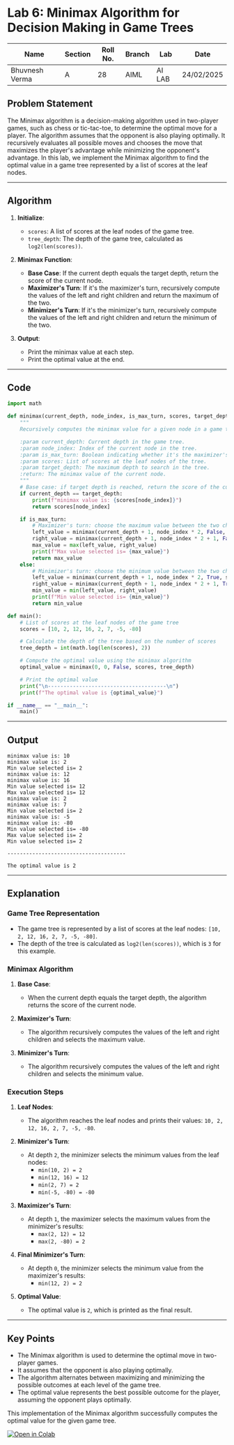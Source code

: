 # Lab 6: Minimax Algorithm for Decision Making in Game Trees

| **Name**       | **Section** | **Roll No.** | **Branch** | **Lab** | **Date**   |
| -------------- | ----------- | ------------ | ---------- | ------- | ---------- |
| Bhuvnesh Verma | A           | 28           | AIML       | AI LAB  | 24/02/2025 |

## Problem Statement

The Minimax algorithm is a decision-making algorithm used in two-player games, such as chess or tic-tac-toe, to determine the optimal move for a player. The algorithm assumes that the opponent is also playing optimally. It recursively evaluates all possible moves and chooses the move that maximizes the player's advantage while minimizing the opponent's advantage. In this lab, we implement the Minimax algorithm to find the optimal value in a game tree represented by a list of scores at the leaf nodes.

---

## Algorithm

1. **Initialize**:

   - `scores`: A list of scores at the leaf nodes of the game tree.
   - `tree_depth`: The depth of the game tree, calculated as `log2(len(scores))`.

2. **Minimax Function**:

   - **Base Case**: If the current depth equals the target depth, return the score of the current node.
   - **Maximizer's Turn**: If it's the maximizer's turn, recursively compute the values of the left and right children and return the maximum of the two.
   - **Minimizer's Turn**: If it's the minimizer's turn, recursively compute the values of the left and right children and return the minimum of the two.

3. **Output**:

   - Print the minimax value at each step.
   - Print the optimal value at the end.

---

## Code

```python
import math

def minimax(current_depth, node_index, is_max_turn, scores, target_depth):
    """
    Recursively computes the minimax value for a given node in a game tree.

    :param current_depth: Current depth in the game tree.
    :param node_index: Index of the current node in the tree.
    :param is_max_turn: Boolean indicating whether it's the maximizer's turn.
    :param scores: List of scores at the leaf nodes of the tree.
    :param target_depth: The maximum depth to search in the tree.
    :return: The minimax value of the current node.
    """
    # Base case: if target depth is reached, return the score of the current node
    if current_depth == target_depth:
        print(f"minimax value is: {scores[node_index]}")
        return scores[node_index]

    if is_max_turn:
        # Maximizer's turn: choose the maximum value between the two children
        left_value = minimax(current_depth + 1, node_index * 2, False, scores, target_depth)
        right_value = minimax(current_depth + 1, node_index * 2 + 1, False, scores, target_depth)
        max_value = max(left_value, right_value)
        print(f"Max value selected is= {max_value}")
        return max_value
    else:
        # Minimizer's turn: choose the minimum value between the two children
        left_value = minimax(current_depth + 1, node_index * 2, True, scores, target_depth)
        right_value = minimax(current_depth + 1, node_index * 2 + 1, True, scores, target_depth)
        min_value = min(left_value, right_value)
        print(f"Min value selected is= {min_value}")
        return min_value

def main():
    # List of scores at the leaf nodes of the game tree
    scores = [10, 2, 12, 16, 2, 7, -5, -80]

    # Calculate the depth of the tree based on the number of scores
    tree_depth = int(math.log(len(scores), 2))

    # Compute the optimal value using the minimax algorithm
    optimal_value = minimax(0, 0, False, scores, tree_depth)

    # Print the optimal value
    print("\n--------------------------------------\n")
    print(f"The optimal value is {optimal_value}")

if __name__ == "__main__":
    main()
```

---

## Output

```
minimax value is: 10
minimax value is: 2
Min value selected is= 2
minimax value is: 12
minimax value is: 16
Min value selected is= 12
Max value selected is= 12
minimax value is: 2
minimax value is: 7
Min value selected is= 2
minimax value is: -5
minimax value is: -80
Min value selected is= -80
Max value selected is= 2
Min value selected is= 2

--------------------------------------

The optimal value is 2
```

---

## Explanation

### Game Tree Representation

- The game tree is represented by a list of scores at the leaf nodes: `[10, 2, 12, 16, 2, 7, -5, -80]`.
- The depth of the tree is calculated as `log2(len(scores))`, which is `3` for this example.

### Minimax Algorithm

1. **Base Case**:

   - When the current depth equals the target depth, the algorithm returns the score of the current node.

2. **Maximizer's Turn**:

   - The algorithm recursively computes the values of the left and right children and selects the maximum value.

3. **Minimizer's Turn**:
   - The algorithm recursively computes the values of the left and right children and selects the minimum value.

### Execution Steps

1. **Leaf Nodes**:

   - The algorithm reaches the leaf nodes and prints their values: `10, 2, 12, 16, 2, 7, -5, -80`.

2. **Minimizer's Turn**:

   - At depth `2`, the minimizer selects the minimum values from the leaf nodes:
     - `min(10, 2) = 2`
     - `min(12, 16) = 12`
     - `min(2, 7) = 2`
     - `min(-5, -80) = -80`

3. **Maximizer's Turn**:

   - At depth `1`, the maximizer selects the maximum values from the minimizer's results:
     - `max(2, 12) = 12`
     - `max(2, -80) = 2`

4. **Final Minimizer's Turn**:

   - At depth `0`, the minimizer selects the minimum value from the maximizer's results:
     - `min(12, 2) = 2`

5. **Optimal Value**:
   - The optimal value is `2`, which is printed as the final result.

---

## Key Points

- The Minimax algorithm is used to determine the optimal move in two-player games.
- It assumes that the opponent is also playing optimally.
- The algorithm alternates between maximizing and minimizing the possible outcomes at each level of the game tree.
- The optimal value represents the best possible outcome for the player, assuming the opponent plays optimally.

This implementation of the Minimax algorithm successfully computes the optimal value for the given game tree.

[![Open in Colab](https://img.shields.io/badge/Open%20in%20Colab-%23000000?style=for-the-badge&logo=googlecolab)](https://colab.research.google.com/github/MasterBhuvnesh/AI-Lab/blob/main/labs/LAB_6.ipynb)
